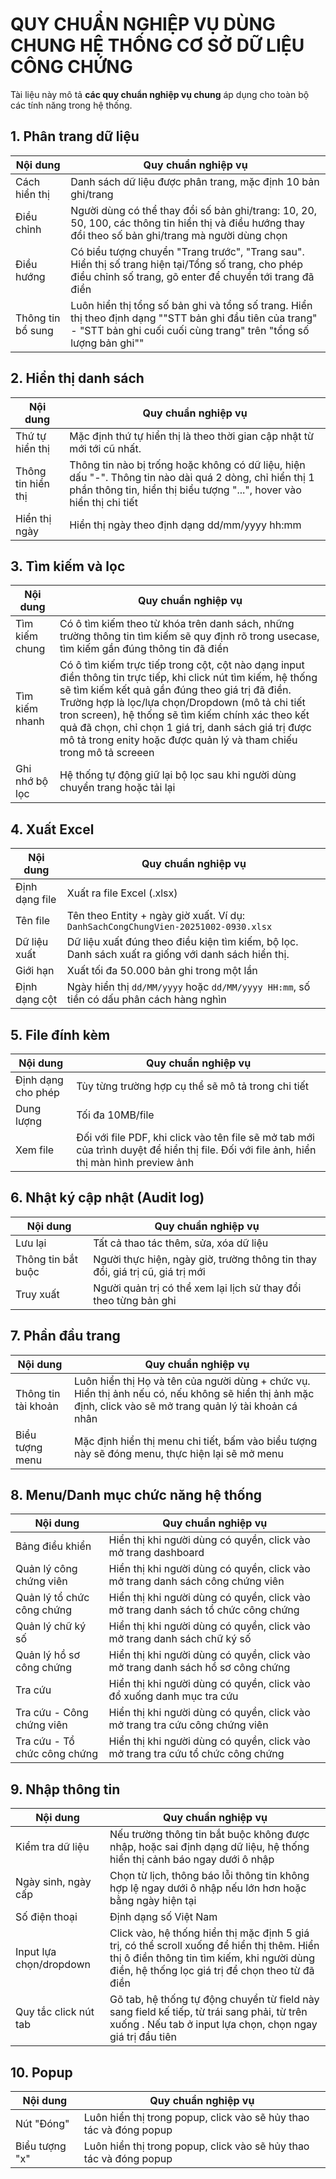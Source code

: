 # QUY CHUẨN NGHIỆP VỤ DÙNG CHUNG HỆ THỐNG CƠ SỞ DỮ LIỆU CÔNG CHỨNG

Tài liệu này mô tả **các quy chuẩn nghiệp vụ chung** áp dụng cho toàn bộ các tính năng trong hệ thống.  

## 1. Phân trang dữ liệu

| Nội dung          | Quy chuẩn nghiệp vụ                                                                                                                                                          |
|-------------------|------------------------------------------------------------------------------------------------------------------------------------------------------------------------------|
| Cách hiển thị     | Danh sách dữ liệu được phân trang, mặc định 10 bản ghi/trang                                                                                                                 |
| Điều chỉnh        | Người dùng có thể thay đổi số bản ghi/trang: 10, 20, 50, 100, các thông tin hiển thị và điều hướng thay đổi theo số bản ghi/trang mà người dùng chọn                         |
| Điều hướng        | Có biểu tượng chuyển "Trang trước", "Trang sau". Hiển thị số trang hiện tại/Tổng số trang, cho phép điều chỉnh số trang, gõ enter để chuyển tới trang đã điền                |
| Thông tin bổ sung | Luôn hiển thị tổng số bản ghi và tổng số trang. Hiển thị theo định dạng ""STT bản ghi đầu tiên của trang" - "STT bản ghi cuối cuối cùng trang" trên "tổng số lượng bản ghi"" |


## 2. Hiển thị danh sách

| Nội dung | Quy chuẩn nghiệp vụ |
|----------|----------------------|
| Thứ tự hiển thị | Mặc định thứ tự hiển thị là theo thời gian cập nhật từ mới tới cũ nhất. |
| Thông tin hiển thị | Thông tin nào bị trống hoặc không có dữ liệu, hiện dấu "-". Thông tin nào dài quá 2 dòng, chỉ hiển thị 1 phần thông tin, hiển thị biểu tượng "...", hover vào hiển thị chi tiết |
| Hiển thị ngày | Hiển thị ngày theo định dạng dd/mm/yyyy hh:mm|

## 3. Tìm kiếm và lọc

| Nội dung       | Quy chuẩn nghiệp vụ                                                                                                                                                                                                                                                                                                                                                                                         |
|----------------|-------------------------------------------------------------------------------------------------------------------------------------------------------------------------------------------------------------------------------------------------------------------------------------------------------------------------------------------------------------------------------------------------------------|
| Tìm kiếm chung | Có ô tìm kiếm theo từ khóa trên danh sách, những trường thông tin tìm kiếm sẽ quy định rõ trong usecase, tìm kiếm gần đúng thông tin đã điền                                                                                                                                                                                                                                                                |
| Tìm kiếm nhanh | Có ô tìm kiếm trực tiếp trong cột, cột nào dạng input điền thông tin trực tiếp, khi click nút tìm kiếm, hệ thống sẽ tìm kiếm kết quả gần đúng theo giá trị đã điền. Trường hợp là lọc/lựa chọn/Dropdown (mô tả chi tiết tron screen), hệ thống sẽ tìm kiếm chính xác theo kết quả đã chọn, chỉ chọn 1 giá trị, danh sách giá trị được mô tả trong enity hoặc được quản lý và tham chiếu trong mô tả screeen |
| Ghi nhớ bộ lọc | Hệ thống tự động giữ lại bộ lọc sau khi người dùng chuyển trang hoặc tải lại                                                                                                                                                                                                                                                                                                                                |


## 4. Xuất Excel

| Nội dung       | Quy chuẩn nghiệp vụ                                                                                |
|----------------|----------------------------------------------------------------------------------------------------|
| Định dạng file | Xuất ra file Excel (.xlsx)                                                                         |
| Tên file       | Tên theo Entity + ngày giờ xuất. Ví dụ: `DanhSachCongChungVien-20251002-0930.xlsx`                 |
| Dữ liệu xuất   | Dữ liệu xuất đúng theo điều kiện tìm kiếm, bộ lọc. Danh sách xuất ra giống với danh sách hiển thị. |
| Giới hạn       | Xuất tối đa 50.000 bản ghi trong một lần                                                           |
| Định dạng cột  | Ngày hiển thị `dd/MM/yyyy` hoặc `dd/MM/yyyy HH:mm`, số tiền có dấu phân cách hàng nghìn                                    |


## 5. File đính kèm

| Nội dung           | Quy chuẩn nghiệp vụ                                                                                            |
|--------------------|----------------------------------------------------------------------------------------------------------------|
| Định dạng cho phép | Tùy từng trường hợp cụ thể sẽ mô tả trong chi tiết                                                             |
| Dung lượng         | Tối đa 10MB/file                                                                                               |
| Xem file           | Đối với file PDF, khi click vào tên file sẽ mở tab mới của trình duyệt để hiển thị file. Đối với file ảnh, hiển thị màn hình preview ảnh |


## 6. Nhật ký cập nhật (Audit log)

| Nội dung           | Quy chuẩn nghiệp vụ                                                           |
|--------------------|-------------------------------------------------------------------------------|
| Lưu lại            | Tất cả thao tác thêm, sửa, xóa dữ liệu                                        |
| Thông tin bắt buộc | Người thực hiện, ngày giờ, trường thông tin thay đổi, giá trị cũ, giá trị mới |
| Truy xuất          | Người quản trị có thể xem lại lịch sử thay đổi theo từng bản ghi              |

## 7. Phần đầu trang 
| Nội dung            | Quy chuẩn nghiệp vụ                                                                                                                                        |
|---------------------|------------------------------------------------------------------------------------------------------------------------------------------------------------|
| Thông tin tài khoản | Luôn hiển thị Họ và tên của người dùng + chức vụ. Hiển thị ảnh nếu có, nếu không sẽ hiển thị ảnh mặc định, click vào sẽ mở trang quản lý tài khoản cá nhân |
| Biểu tượng menu     | Mặc định hiển thị menu chi tiết, bấm vào biểu tượng này sẽ đóng menu, thực hiện lại sẽ mở menu                                                             |


## 8. Menu/Danh mục chức năng hệ thống
| Nội dung                     | Quy chuẩn nghiệp vụ                                                               |
|------------------------------|-----------------------------------------------------------------------------------|
| Bảng điều khiển              | Hiển thị khi người dùng có quyền, click vào mở trang dashboard                    |
| Quản lý công chứng viên      | Hiển thị khi người dùng có quyền, click vào mở trang danh sách công chứng viên    |
| Quản lý tổ chức công chứng   | Hiển thị khi người dùng có quyền, click vào mở trang danh sách tổ chức công chứng |
| Quản lý chữ ký số            | Hiển thị khi người dùng có quyền, click vào mở trang danh sách chữ ký số          |
| Quản lý hồ sơ công chứng     | Hiển thị khi người dùng có quyền, click vào mở trang danh sách hồ sơ công chứng   |
| Tra cứu                      | Hiển thị khi người dùng có quyền, click vào đổ xuống danh mục tra cứu             |
| Tra cứu - Công chứng viên    | Hiển thị khi người dùng có quyền, click vào mở trang tra cứu công chứng viên      |
| Tra cứu - Tổ chức công chứng | Hiển thị khi người dùng có quyền, click vào mở trang tra cứu tổ chức công chứng   |

## 9. Nhập thông tin
| Nội dung                | Quy chuẩn nghiệp vụ                                                                                                                                                                          |
|-------------------------|----------------------------------------------------------------------------------------------------------------------------------------------------------------------------------------------|
| Kiểm tra dữ liệu        | Nếu trường thông tin bắt buộc không được nhập, hoặc sai định dạng dữ liệu, hệ thống hiển thị cảnh báo ngay dưới ô nhập                                                                       |
| Ngày sinh, ngày cấp     | Chọn từ lịch, thông báo lỗi thông tin không hợp lệ ngay dưới ô nhập nếu lớn hơn hoặc bằng ngày hiện tại                                                                                      |
| Số điện thoại           | Định dạng số Việt Nam                                                                                                                                                                        |
| Input lựa chọn/dropdown | Click vào, hệ thống hiển thị mặc định 5 giá trị, có thể scroll xuống để hiển thị thêm. Hiển thị ô điền thông tin tìm kiếm, khi người dùng điền, hệ thống lọc giá trị để chọn theo từ đã điền |
| Quy tắc click nút tab   | Gõ tab, hệ thống tự động chuyển từ field này sang field kế tiếp, từ trái sang phải, từ trên xuống . Nếu tab ở input lựa chọn, chọn ngay giá trị đầu tiên                                     |

## 10. Popup
| Nội dung       | Quy chuẩn nghiệp vụ                                                |
|----------------|--------------------------------------------------------------------|
| Nút "Đóng"     | Luôn hiển thị trong popup, click vào sẽ hủy thao tác và đóng popup |
| Biểu tượng "x" | Luôn hiển thị trong popup, click vào sẽ hủy thao tác và đóng popup |

